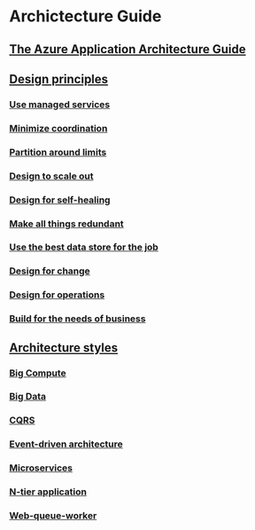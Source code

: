 # Archictecture Guide

## [The Azure Application Architecture Guide](./index.md)

## [Design principles](./design-principles/index.md)
### [Use managed services](./design-principles/managed-services.md)
### [Minimize coordination](./design-principles/minimize-coordination.md)
### [Partition around limits](./design-principles/partition.md)
### [Design to scale out](./design-principles/scale-out.md)
### [Design for self-healing](./design-principles/self-healing.md)
### [Make all things redundant](./design-principles/redundancy.md)
### [Use the best data store for the job](./design-principles/use-the-best-data-store.md)
### [Design for change](./design-principles/design-for-change.md)
### [Design for operations](./design-principles/design-for-operations.md)
### [Build for the needs of business](./design-principles/build-for-business.md)

## [Architecture styles](./architecture-styles/index.md)
### [Big Compute](./architecture-styles/big-compute.md)
### [Big Data](./architecture-styles/big-data.md)
### [CQRS](./architecture-styles/cqrs.md)
### [Event-driven architecture](./architecture-styles/event-driven.md)
### [Microservices](./architecture-styles/microservices.md)
### [N-tier application](./architecture-styles/n-tier.md)
### [Web-queue-worker](./architecture-styles/web-queue-worker.md)

